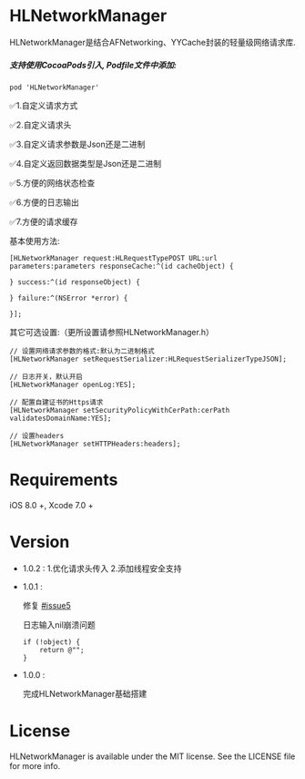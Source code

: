 # HLNetworkManager
HLNetworkManager是结合AFNetworking、YYCache封装的轻量级网络请求库.<p>

##### 支持使用CocoaPods引入, Podfile文件中添加:

```objc
pod 'HLNetworkManager'
```
✅1.自定义请求方式 <p>
✅2.自定义请求头 <p>
✅3.自定义请求参数是Json还是二进制 <p>
✅4.自定义返回数据类型是Json还是二进制 <p>
✅5.方便的网络状态检查 <p>
✅6.方便的日志输出 <p>
✅7.方便的请求缓存<p>

基本使用方法:<p>

```
[HLNetworkManager request:HLRequestTypePOST URL:url parameters:parameters responseCache:^(id cacheObject) {
    
} success:^(id responseObject) {
    
} failure:^(NSError *error) {
    
}];
```

其它可选设置:（更所设置请参照HLNetworkManager.h）<p>

```
// 设置网络请求参数的格式:默认为二进制格式
[HLNetworkManager setRequestSerializer:HLRequestSerializerTypeJSON];

// 日志开关，默认开启
[HLNetworkManager openLog:YES];

// 配置自建证书的Https请求
[HLNetworkManager setSecurityPolicyWithCerPath:cerPath validatesDomainName:YES];

// 设置headers
[HLNetworkManager setHTTPHeaders:headers];
```

# Requirements

iOS 8.0 +, Xcode 7.0 +

# Version

* 1.0.2 :
  1.优化请求头传入
  2.添加线程安全支持

* 1.0.1 : 

  修复 [#issue5](https://github.com/huangchangweng/HLNetworkManager/commit/644204e71d006a5286e5681d342efacbe32e9c5c)<p>
  日志输入nil崩溃问题

  ```
  if (!object) {
      return @"";
  }
  ```

* 1.0.0 :

  完成HLNetworkManager基础搭建

# License
HLNetworkManager is available under the MIT license. See the LICENSE file for more info.
